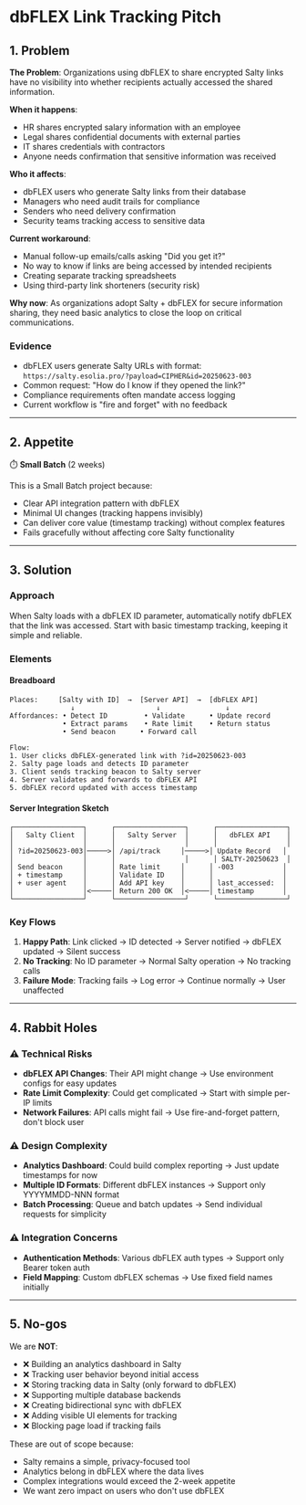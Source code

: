 # dbFLEX Link Tracking Pitch

## 1. Problem

**The Problem**: Organizations using dbFLEX to share encrypted Salty links have no visibility into whether recipients actually accessed the shared information.

**When it happens**: 
- HR shares encrypted salary information with an employee
- Legal shares confidential documents with external parties  
- IT shares credentials with contractors
- Anyone needs confirmation that sensitive information was received

**Who it affects**: 
- dbFLEX users who generate Salty links from their database
- Managers who need audit trails for compliance
- Senders who need delivery confirmation
- Security teams tracking access to sensitive data

**Current workaround**: 
- Manual follow-up emails/calls asking "Did you get it?"
- No way to know if links are being accessed by intended recipients
- Creating separate tracking spreadsheets
- Using third-party link shorteners (security risk)

**Why now**: As organizations adopt Salty + dbFLEX for secure information sharing, they need basic analytics to close the loop on critical communications.

### Evidence

- dbFLEX users generate Salty URLs with format: `https://salty.esolia.pro/?payload=CIPHER&id=20250623-003`
- Common request: "How do I know if they opened the link?"
- Compliance requirements often mandate access logging
- Current workflow is "fire and forget" with no feedback

---

## 2. Appetite

⏱️ **Small Batch** (2 weeks)

This is a Small Batch project because:

- Clear API integration pattern with dbFLEX
- Minimal UI changes (tracking happens invisibly)
- Can deliver core value (timestamp tracking) without complex features
- Fails gracefully without affecting core Salty functionality

---

## 3. Solution

### Approach

When Salty loads with a dbFLEX ID parameter, automatically notify dbFLEX that the link was accessed. Start with basic timestamp tracking, keeping it simple and reliable.

### Elements

#### Breadboard

```
Places:     [Salty with ID]  →  [Server API]  →  [dbFLEX API]
               ↓                    ↓                ↓
Affordances: • Detect ID         • Validate      • Update record
             • Extract params    • Rate limit    • Return status
             • Send beacon      • Forward call

Flow:
1. User clicks dbFLEX-generated link with ?id=20250623-003
2. Salty page loads and detects ID parameter
3. Client sends tracking beacon to Salty server
4. Server validates and forwards to dbFLEX API
5. dbFLEX record updated with access timestamp
```

#### Server Integration Sketch

```
┌─────────────────┐      ┌─────────────────┐      ┌─────────────────┐
│   Salty Client  │      │   Salty Server  │      │   dbFLEX API    │
│                 │      │                 │      │                 │
│ ?id=20250623-003│─────>│ /api/track     │─────>│ Update Record   │
│                 │      │                 │      │ SALTY-20250623  │
│ Send beacon     │      │ Rate limit     │      │ -003            │
│ + timestamp     │      │ Validate ID    │      │                 │
│ + user agent    │      │ Add API key    │      │ last_accessed:  │
│                 │<─────│ Return 200 OK  │<─────│ timestamp       │
└─────────────────┘      └─────────────────┘      └─────────────────┘
```

### Key Flows

1. **Happy Path**: Link clicked → ID detected → Server notified → dbFLEX updated → Silent success
2. **No Tracking**: No ID parameter → Normal Salty operation → No tracking calls
3. **Failure Mode**: Tracking fails → Log error → Continue normally → User unaffected

---

## 4. Rabbit Holes

### ⚠️ Technical Risks

- **dbFLEX API Changes**: Their API might change → Use environment configs for easy updates
- **Rate Limit Complexity**: Could get complicated → Start with simple per-IP limits
- **Network Failures**: API calls might fail → Use fire-and-forget pattern, don't block user

### ⚠️ Design Complexity

- **Analytics Dashboard**: Could build complex reporting → Just update timestamps for now
- **Multiple ID Formats**: Different dbFLEX instances → Support only YYYYMMDD-NNN format
- **Batch Processing**: Queue and batch updates → Send individual requests for simplicity

### ⚠️ Integration Concerns

- **Authentication Methods**: Various dbFLEX auth types → Support only Bearer token auth
- **Field Mapping**: Custom dbFLEX schemas → Use fixed field names initially

---

## 5. No-gos

We are **NOT**:

- ❌ Building an analytics dashboard in Salty
- ❌ Tracking user behavior beyond initial access
- ❌ Storing tracking data in Salty (only forward to dbFLEX)
- ❌ Supporting multiple database backends
- ❌ Creating bidirectional sync with dbFLEX
- ❌ Adding visible UI elements for tracking
- ❌ Blocking page load if tracking fails

These are out of scope because:

- Salty remains a simple, privacy-focused tool
- Analytics belong in dbFLEX where the data lives
- Complex integrations would exceed the 2-week appetite
- We want zero impact on users who don't use dbFLEX